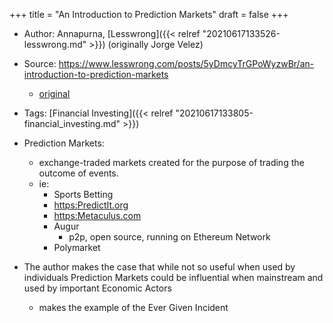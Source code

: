 +++
title = "An Introduction to Prediction Markets"
draft = false
+++

-   Author: Annapurna, [Lesswrong]({{< relref "20210617133526-lesswrong.md" >}}) (originally <span class="underline">Jorge Velez</span>)
-   Source: <https://www.lesswrong.com/posts/5yDmcyTrGPoWyzwBr/an-introduction-to-prediction-markets>
    -   [original](https://jorgevelez.substack.com/p/prediction-markets)
-   Tags: [Financial Investing]({{< relref "20210617133805-financial_investing.md" >}})

-   Prediction Markets:
    -   exchange-traded markets created for the purpose of trading the outcome of events.
    -   ie:
        -   Sports Betting
        -   <https:PredictIt.org>
        -   <https:Metaculus.com>
        -   Augur
            -   p2p, open source, running on Ethereum Network
        -   Polymarket
-   The author makes the case that while not so useful when used by individuals Prediction Markets could be influential when mainstream and used by important Economic Actors
    -   makes the example of the Ever Given Incident
